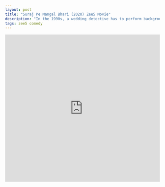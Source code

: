 ```yaml
---
layout: post
title: "Suraj Pe Mangal Bhari (2020) Zee5 Movie"
description: "In the 1990s, a wedding detective has to perform background checks on prospective grooms. In the time before social media and mobile phones, everything has to be done in person. "
tags: zee5 comedy
---
```



<div class="responsive-container">
<iframe src="https://drive.google.com/file/d/1J4Ls4mOPWWIE8lbxVLrritfTQxZTeW44/preview" frameborder="0" marginwidth="0" marginheight="0" scrolling="NO" width="100%" height="480" allowfullscreen></iframe>
<div style="width: 80px; height: 80px; position: absolute; opacity: 0; right: 0px; top: 0px;"> </div></div>